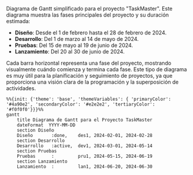 Diagrama de Gantt simplificado para el proyecto "TaskMaster". Este diagrama muestra las fases principales del proyecto y su duración estimada:

- **Diseño**: Desde el 1 de febrero hasta el 28 de febrero de 2024.
- **Desarrollo**: Del 1 de marzo al 14 de mayo de 2024.
- **Pruebas**: Del 15 de mayo al 19 de junio de 2024.
- **Lanzamiento**: Del 20 al 30 de junio de 2024.

Cada barra horizontal representa una fase del proyecto, mostrando visualmente cuándo comienza y termina cada fase. Este tipo de diagrama es muy útil para la planificación y seguimiento de proyectos, ya que proporciona una visión clara de la programación y la superposición de actividades.

```mermaid
%%{init: {'theme': 'base', 'themeVariables': { 'primaryColor': '#4a90e2', 'secondaryColor': '#e2e2e2', 'tertiaryColor': '#f0f0f0'}}}%%
gantt
    title Diagrama de Gantt para el Proyecto TaskMaster
    dateFormat  YYYY-MM-DD
    section Diseño
    Diseño       :done,    des1, 2024-02-01, 2024-02-28
    section Desarrollo
    Desarrollo   :active,  dev1, 2024-03-01, 2024-05-14
    section Pruebas
    Pruebas      :         pru1, 2024-05-15, 2024-06-19
    section Lanzamiento
    Lanzamiento  :         lan1, 2024-06-20, 2024-06-30

```